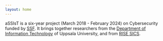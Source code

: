 ```yaml
---
layout: home
---
```

aSSIsT is a six-year project (March 2018 - February 2024) on Cybersecurity funded by [SSF](https://strategiska.se/). It brings together researchers from the [Department of Information Technology](http://www.it.uu.se/) of Uppsala University, and from [RISE SICS](https://www.sics.se/).
